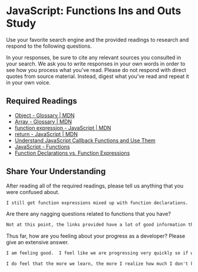 # JavaScript: Functions Ins and Outs Study

Use your favorite search engine and the provided readings to research and
respond to the following questions.

In your responses, be sure to cite any relevant sources you consulted in your
search. We ask you to write responses in your own words in order to see how you
process what you've read. Please do not respond with direct quotes from source
material. Instead, digest what you've read and repeat it in your own voice.

## Required Readings

-   [Object - Glossary | MDN](https://developer.mozilla.org/en-US/docs/Glossary/Object)
-   [Array - Glossary | MDN](https://developer.mozilla.org/en-US/docs/Glossary/Array)
-   [function expression - JavaScript | MDN](https://developer.mozilla.org/en-US/docs/Web/JavaScript/Reference/Operators/function)
-   [return - JavaScript | MDN](https://developer.mozilla.org/en-US/docs/Web/JavaScript/Reference/Statements/return)
-   [Understand JavaScript Callback Functions and Use Them](http://javascriptissexy.com/understand-javascript-callback-functions-and-use-them)
-   [JavaScript - Functions](http://www.quirksmode.org/js/function.html)
-   [Function Declarations vs. Function Expressions](https://javascriptweblog.wordpress.com/2010/07/06/function-declarations-vs-function-expressions)

## Share Your Understanding

After reading all of the required readings, please tell us anything that you
were confused about.

```md
I still get function expressions mixed up with function declarations.  And I am still a little confused about using this with callback functions.
```

Are there any nagging questions related to functions that you have?

```md
Not at this point, the links provided have a lot of good information that I still need to absorb.
```

Thus far, how are you feeling about your progress as a developer? Please give an
extensive answer.

```md
I am feeling good.  I feel like we are progressing very quickly so if we keep this pace up I think we will have come a long way at the end of the 12 weeks.

I do feel that the more we learn, the more I realize how much I don't know about programming, but taking the advice of Chris and just focusing on what's in front of me helps.
```
